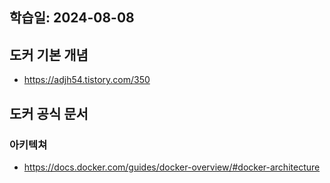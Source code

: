 ## 학습일: 2024-08-08
## 도커 기본 개념
- https://adjh54.tistory.com/350

## 도커 공식 문서
### 아키텍쳐
- https://docs.docker.com/guides/docker-overview/#docker-architecture
